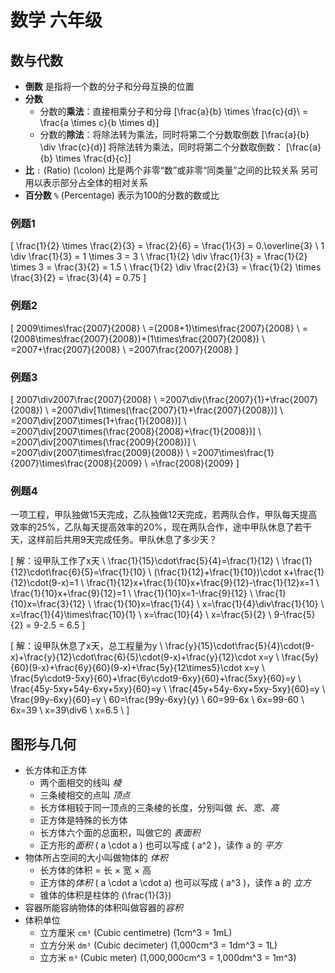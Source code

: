 # 数学 六年级

## 数与代数

- **倒数** 是指将一个数的分子和分母互换的位置
- **分数**
  - 分数的**乘法**：直接相乘分子和分母
  \[\frac{a}{b} \times \frac{c}{d}\ = \frac{a \times c}{b \times d}\]
  - 分数的**除法**：将除法转为乘法，同时将第二个分数取倒数
  \[\frac{a}{b} \div \frac{c}{d}\]
  将除法转为乘法，同时将第二个分数取倒数：
  \[\frac{a}{b} \times \frac{d}{c}\]
- **比** `:` (Ratio) \(\colon\)
比是两个非零“数”或非零“同类量”之间的比较关系
另可用以表示部分占全体的相对关系
- **百分数** `%` (Percentage)
表示为100的分数的数或比

### 例题1

\[
    \frac{1}{2} \times \frac{2}{3} = \frac{2}{6} = \frac{1}{3} = 0.\overline{3} \\
    1 \div \frac{1}{3} = 1 \times 3 = 3 \\
    \frac{1}{2} \div \frac{1}{3} = \frac{1}{2} \times 3 = \frac{3}{2} = 1.5 \\
    \frac{1}{2} \div \frac{2}{3} = \frac{1}{2} \times \frac{3}{2} = \frac{3}{4} = 0.75
\]

### 例题2

\[
    2009\times\frac{2007}{2008} \\
    =(2008+1)\times\frac{2007}{2008} \\
    =(2008\times\frac{2007}{2008})+(1\times\frac{2007}{2008}) \\
    =2007+\frac{2007}{2008} \\
    =2007\frac{2007}{2008}
\]

### 例题3

\[
    2007\div2007\frac{2007}{2008} \\
    =2007\div(\frac{2007}{1}+\frac{2007}{2008}) \\
    =2007\div[1\times(\frac{2007}{1}+\frac{2007}{2008})] \\
    =2007\div[2007\times(1+\frac{1}{2008})] \\
    =2007\div[2007\times(\frac{2008}{2008}+\frac{1}{2008})] \\
    =2007\div[2007\times(\frac{2009}{2008})] \\
    =2007\div(2007\times\frac{2009}{2008}) \\
    =2007\times\frac{1}{2007}\times\frac{2008}{2009} \\
    =\frac{2008}{2009}
\]

### 例题4

一项工程，甲队独做15天完成，乙队独做12天完成，若两队合作，甲队每天提高效率的25%，乙队每天提高效率的20%，现在两队合作，途中甲队休息了若干天，这样前后共用9天完成任务。甲队休息了多少天？

\[
    解：设甲队工作了x天 \\
    \frac{1}{15}\cdot\frac{5}{4}=\frac{1}{12} \\
    \frac{1}{12}\cdot\frac{6}{5}=\frac{1}{10}  \\
    (\frac{1}{12}+\frac{1}{10})\cdot x+\frac{1}{12}\cdot(9-x)=1 \\
    \frac{1}{12}x+\frac{1}{10}x+\frac{9}{12}-\frac{1}{12}x=1 \\
    \frac{1}{10}x+\frac{9}{12}=1 \\
    \frac{1}{10}x=1-\frac{9}{12} \\
    \frac{1}{10}x=\frac{3}{12} \\
    \frac{1}{10}x=\frac{1}{4} \\
    x=\frac{1}{4}\div\frac{1}{10} \\
    x=\frac{1}{4}\times\frac{10}{1} \\
    x=\frac{10}{4} \\
    x=\frac{5}{2} \\
    9-\frac{5}{2} = 9-2.5 = 6.5
\]

\[
    解：设甲队休息了x天，总工程量为y \\
    \frac{y}{15}\cdot\frac{5}{4}\cdot(9-x)+\frac{y}{12}\cdot\frac{6}{5}\cdot(9-x)+\frac{y}{12}\cdot x=y \\
    \frac{5y}{60}(9-x)+\frac{6y}{60}(9-x)+\frac{5y}{12\times5}\cdot x=y \\
    \frac{5y\cdot9-5xy}{60}+\frac{6y\cdot9-6xy}{60}+\frac{5xy}{60}=y \\
    \frac{45y-5xy+54y-6xy+5xy}{60}=y \\
    \frac{45y+54y-6xy+5xy-5xy}{60}=y \\
    \frac{99y-6xy}{60}=y \\
    60=\frac{99y-6xy}{y} \\
    60=99-6x \\
    6x=99-60 \\
    6x=39 \\
    x=39\div6 \\
    x=6.5 \\
\]

## 图形与几何

- 长方体和正方体
  - 两个面相交的线叫 *棱*
  - 三条棱相交的点叫 *顶点*
  - 长方体相较于同一顶点的三条棱的长度，分别叫做 *长*、*宽*、*高*
  - 正方体是特殊的长方体
  - 长方体六个面的总面积，叫做它的 *表面积*
  - 正方形的*面积* \( a \cdot a \) 也可以写成 \( a^2 \)，读作 a 的 *平方*
- 物体所占空间的大小叫做物体的 *体积*
  - 长方体的体积 = 长 × 宽 × 高
  - 正方体的*体积* \( a \cdot a \cdot a\) 也可以写成 \( a^3 \)，读作 a 的 *立方*
  - 锥体的体积是柱体的 \(\frac{1}{3}\)
- 容器所能容纳物体的体积叫做容器的*容积*
- 体积单位
  - 立方厘米 `cm³` (Cubic centimetre) \(1cm^3 = 1mL\)
  - 立方分米 `dm³` (Cubic decimeter) \(1,000cm^3 = 1dm^3 = 1L\)
  - 立方米 `m³` (Cubic meter) \(1,000,000cm^3 = 1,000dm^3 = 1m^3\)
